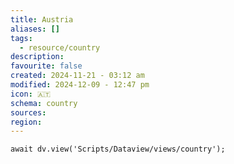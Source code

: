 ```yaml
---
title: Austria
aliases: []
tags:
  - resource/country
description: 
favourite: false
created: 2024-11-21 - 03:12 am
modified: 2024-12-09 - 12:47 pm
icon: 🇦🇹
schema: country
sources: 
region: 
---
```


```dataviewjs
await dv.view('Scripts/Dataview/views/country');
```
